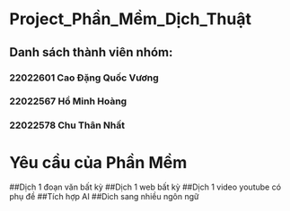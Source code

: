 # Project_Phần_Mềm_Dịch_Thuật
## Danh sách thành viên nhóm:
### 22022601 Cao Đặng Quốc Vương
### 22022567 Hồ Minh Hoàng
### 22022578 Chu Thân Nhất

# Yêu cầu của Phần Mềm
##Dịch 1 đoạn văn bất kỳ
##Dịch 1 web bất kỳ
##Dịch 1 video youtube có phụ đề
##Tích hợp AI
##Dich sang nhiều ngôn ngữ

